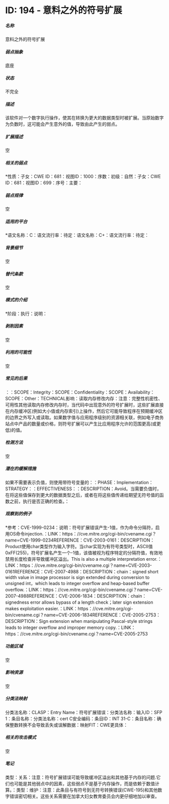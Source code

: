 # ID: 194 - 意料之外的符号扩展
<h5>名称</h5>意料之外的符号扩展
<h5>弱点抽象</h5>底座
<h5>状态</h5>不完全
<h5>描述</h5>该软件对一个数字执行操作，使其在转换为更大的数据类型时被扩展。当原始数字为负数时，这可能会产生意外的值，导致由此产生的弱点。
<h5>扩展描述</h5>空
<h5>相关的弱点</h5>*性质：子女：CWE ID：681：视图ID：1000：序数：初级：自然：子女：CWE ID：681：视图ID：699：序号：主要：
<h5>弱点规律</h5>空
<h5>适用的平台</h5>*语文名称：C：语文流行率：待定：语文名称：C+：语文流行率：待定：
<h5>背景细节</h5>空
<h5>替代条款</h5>空
<h5>模式的介绍</h5>*阶段：执行：说明：
<h5>剥削因素</h5>空
<h5>利用的可能性</h5>空
<h5>常见的后果</h5>：：SCOPE：Integrity：SCOPE：Confidentiality：SCOPE：Availability：SCOPE：Other：TECHNICAL影响：读取内存修改内存：注意：完整性机密性、可用性其他读取内存修改内存时，当代码中出现意外的符号扩展时，这些扩展直接在内存缓冲区(例如大小值或内存索引)上操作，然后它可能导致程序在预期缓冲区的边界之外写入或读取。如果数字值与应用程序级别的资源相关联，例如电子商务站点中产品的数量或价格，则符号扩展可以产生比应用程序允许的范围更高(或更低)的值。
<h5>检测方法</h5>空
<h5>潜在的缓解措施</h5>如果不需要表示负值，则使用带符号变量的：：PHASE：Implementation：STRATEGY：：EFFECTIVENESS：：DESCRIPTION：Avoid。当需要负值时，在将这些值保存到更大的数据类型之后，或者在将这些值传递给期望无符号值的函数之前，执行是否正确的检查。：
<h5>观察到的例子</h5>*参考：CVE-1999-0234：说明：符号扩展错误产生-1值，作为命令分隔符，启用OS命令injection.：LINK：https：//cve.mitre.org/cgi-bin/cvename.cgi？name=CVE-1999-0234REFERENCE：CVE-2003-0161：DESCRIPTION：Product使用char类型作为输入字符。当char实现为有符号类型时，ASCII值0xFF(255)，符号扩展名产生一个-1值，该值被视为程序特定的分隔符值，有效地禁用长度检查并导致缓冲区溢出。This is also a multiple interpretation error.：LINK：https：//cve.mitre.org/cgi-bin/cvename.cgi？name=CVE-2003-0161REFERENCE：CVE-2007-4988：DESCRIPTION：chain：signed short width value in image processor is sign extended during conversion to unsigned int，which leads to integer overflow and heap-based buffer overflow.：LINK：https：//cve.mitre.org/cgi-bin/cvename.cgi？name=CVE-2007-4988REFERENCE：CVE-2006-1834：DESCRIPTION：chain：signedness error allows bypass of a length check；later sign extension makes exploitation easier.：LINK：https：//cve.mitre.org/cgi-bin/cvename.cgi？name=CVE-2006-1834REFERENCE：CVE-2005-2753：DESCRIPTION：Sign extension when manipulating Pascal-style strings leads to integer overflow and improper memory copy.：LINK：https：//cve.mitre.org/cgi-bin/cvename.cgi？name=CVE-2005-2753
<h5>功能区域</h5>空
<h5>影响资源</h5>空
<h5>分类法映射</h5>分类法名称：CLASP：Entry Name：符号扩展错误：分类法名称：输入ID：SFP 1：条目名称：分类法名称：cert C安全编码：条目ID：INT 31-C：条目名称：确保整数转换不会导致丢失或误解数据：映射FIT：CWE更具体：
<h5>相关的攻击模式</h5>空
<h5>笔记</h5>类型：关系：注意：符号扩展错误可能导致缓冲区溢出和其他基于内存的问题.它们也可能是其他弱点中的因素，这些弱点不是基于内存操作，而是依赖于数值计算。：类型：维护：注意：此条目与有符号到无符号转换错误(CWE-195)和其他数字错误密切相关。这些关系需要在加拿大妇女教育委员会内更仔细地加以审查。

